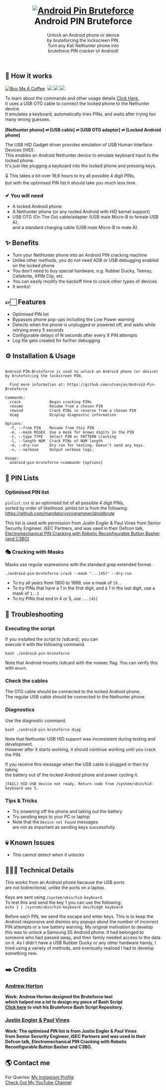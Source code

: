 <h1 align="center">
  <br>
  <a href="https://github.com/utsanjan/Android-Pin-Bruteforce/">
  <img src="https://1.bp.blogspot.com/-44v0nOnyEcI/YEHLlPVW9uI/AAAAAAAAbf8/s76TUfyZW7UE-MOdJwK2is5KRZLtbU5oQCLcBGAsYHQ/s200/imageonline-co-hueshifted%2B%25281%2529.png"
  alt="Android Pin Bruteforce">
  </a><br>
  Android PIN Bruteforce
  <br>
</h1>
<p align="center">Unlock an Android phone or device<br>by bruteforcing the lockscreen PIN.
<br>Turn any Kali Nethunter phone into<br>bruteforce PIN cracker of Android!</p> <br>

## 🧭 How it works

[![Buy Me A Coffee](https://img.shields.io/open-vsx/stars/redhat/java?color=D8B024&label=buy%20me%20a%20coffee&style=plastic)](https://www.buymeacoffee.com/utsanjan)‎ ‎
[![](https://img.shields.io/github/languages/count/utsanjan/Android-Pin-Bruteforce?style=plastic)](https://github.com/utsanjan/Android-Pin-Bruteforce)‎ ‎
[![](https://img.shields.io/github/license/utsanjan/Android-Pin-Bruteforce?logoColor=red&style=plastic)](https://github.com/utsanjan/Android-Pin-Bruteforce)‎ ‎
[![](https://img.shields.io/github/languages/top/utsanjan/Android-Pin-Bruteforce?color=light%20green&style=plastic)](https://github.com/utsanjan/Android-Pin-Bruteforce)‎ ‎

To learn about the commands and other usage details [Click Here.](https://github.com/utsanjan/Android-Pin-Bruteforce#-installation--usage)
<br>It uses a USB OTG cable to connect the locked phone to the Nethunter device.
<br>It emulates a keyboard, automatically tries PINs, and waits after trying too many wrong guesses.
<br><br>
**[Nethunter phone] ⇌ [USB cable] ⇌ [USB OTG adaptor] ⇌ [Locked Android phone]**

The USB HID Gadget driver provides emulation of USB Human Interface Devices (HID).
<br>This enables an Android Nethunter device to emulate keyboard input to the locked phone.
<br>It's just like plugging a keyboard into the locked phone and pressing keys.

⏳ This takes a bit over 16.6 hours to try all possible 4 digit PINs,<br>
but with the optimised PIN list it should take you much less time.

### ✔ You will need

- A locked Android phone
- A Nethunter phone (or any rooted Android with HID kernel support)
- USB OTG (On The Go) cable/adapter (USB male Micro-B to female USB A),<br>
and a standard charging cable (USB male Micro-B to male A).

## ✨ Benefits

- Turn your NetHunter phone into an Android PIN cracking machine
- Unlike other methods, you do not need ADB or USB debugging enabled on the locked phone
- You don't need to buy special hardware, e.g. Rubber Ducky, Teensy, Cellebrite, XPIN Clip, etc.
- You can easily modify the backoff time to crack other types of devices
- It works!

## 👉🏻 Features

- Optimised PIN list
- Bypasses phone pop-ups including the Low Power warning
- Detects when the phone is unplugged or powered off, and waits while retrying every 5 seconds
- Configurable delays of N seconds after every X PIN attempts
- Log file gets created for further debugging

## ⚙ Installation & Usage

```

Android-PIN-Bruteforce is used to unlock an Android phone (or device) by bruteforcing the lockscreen PIN.

  Find more information at: https://github.com/utsanjan/Android-Pin-Bruteforce

Commands:
  crack             Begin cracking PINs
  resume            Resume from a chosen PIN
  rewind            Crack PINs in reverse from a chosen PIN
  diag              Display diagnostic information

Options:
  -f, --from PIN    Resume from this PIN
  -m, --mask REGEX  Use a mask for known digits in the PIN
  -t, --type TYPE   Select PIN or PATTERN cracking
  -l, --length NUM  Crack PINs of NUM length
  -d, --dry-run     Dry run for testing. Doesn't send any keys.
  -v, --verbose     Output verbose logs.

Usage:
  android-pin-bruteforce <command> [options]
```

## 📌 PIN Lists

### Optimised PIN list

`pinlist.txt` is an optimised list of all possible 4 digit PINs,<br>
sorted by order of likelihood. pinlist.txt is from the following:<br>
https://github.com/mandatoryprogrammer/droidbrute

This list is used with permission from Justin Engler & Paul Vines from Senior Security Engineer, iSEC Partners,
and was used in their Defcon talk, [Electromechanical PIN Cracking with Robotic Reconfigurable Button Basher (and C3BO)](https://www.defcon.org/html/defcon-21/dc-21-speakers.html#Engler)

### 🎭 Cracking with Masks

Masks use regular expressions with the standard grep extended format.

`./android-pin-bruteforce crack --mask "...[45]" --dry-run`

- To try all years from 1900 to 1999, use a mask of `19..`
- To try PINs that have a 1 in the first digit, and a 1 in the last digit, use a mask of `1..1`
- To try PINs that end in 4 or 5, use `...[45]`


## 🙁 Troubleshooting

### Executing the script

If you installed the script to /sdcard/, you can
<br>execute it with the following command.

```bash ./android-pin-bruteforce``` 

Note that Android mounts /sdcard with the noexec flag. You can verify this with ```mount```.

### Check the cables

The OTG cable should be connected to the locked Android phone.
<br>The regular USB cable should be connected to the Nethunter phone.

### Diagnostics

Use the diagnostic command.

```bash ./android-pin-bruteforce diag```

Note that Nethunter USB HID support was inconsistent during testing and development.<br>
However after it starts working, it should continue working until you crack the PIN.

If you receive this message when the USB cable is plugged in then try taking<br>
the battery out of the locked Android phone and power cycling it.

```[FAIL] HID USB device not ready. Return code from /system/xbin/hid-keyboard was 5.```

### Tips & Tricks

- Try powering off the phone and taking out the battery
- Try sending keys to your PC or laptop
- Note that the ```Device not Found``` messages<br>
are not as important as sending keys successfully.


## 💀 Known Issues

- This cannot detect when it unlocks

## 🧑🏻‍💻 Technical Details

This works from an Android phone because the USB ports<br>
are not bidirectional, unlike the ports on a laptop.

Keys are sent using `/system/xbin/hid-keyboard`. <br>
To test this and send the key 1 you can use the following: <br>
`echo 1 | /system/xbin/hid-keyboard dev/hidg0 keyboard`

Before each PIN, we send the escape and enter keys. This is to keep the Android responsive and dismiss any popups about the number of incorrect PIN attempts or a low battery warning. My original motivation to develop this was to unlock a Samsung S5 Android phone. It had belonged to someone who had passed away, and their family needed access to the data on it. As I didn't have a USB Rubber Ducky or any other hardware handy, I tried using a variety of methods, and eventually realised I had to develop something new.

## ✒️ Credits 
### [Andrew Horton](https://github.com/urbanadventurer)<br>
**Work: Andrew Horton designed the Bruteforce tool<br>
which helped me a lot to design my piece of Bash Script**<br>
**[Click here](https://github.com/urbanadventurer/Android-PIN-Bruteforce)  to visit his Bruteforce Bash Script Repository.**<br>

### [Justin Engler & Paul Vines](https://defcon.org/html/defcon-21/dc-21-speakers.html#Engler)<br>
**Work: The optimised PIN list is from Justin Engler & Paul Vines<br>
from Senior Security Engineer, iSEC Partners and was used in their<br>
Defcon talk, Electromechanical PIN Cracking with Robotic <br>
Reconfigurable Button Basher and C3BO.**<br>

## 🌎 Contact me  

For Queries: [My Instagram Profile](https://www.instagram.com/utsanjan/)  
[Check Out My YouTube Channel](https://www.youtube.com/DopeSatan)
